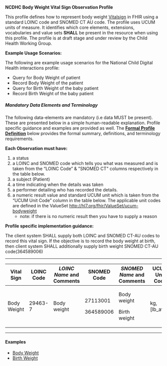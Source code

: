 **NCDHC Body Weight Vital Sign Observation Profile**

This profile defines  how to represent body weight [Vitalsign] in FHIR using a standard LOINC code and SNOMED CT AU code. The profile uses UCUM units of measure. It identifies which core elements, extensions, vocabularies and value sets **SHALL** be present in the resource when using this profile. 
The profile is at draft stage and under review by the Child Health Working Group. 

**Example Usage Scenarios:**

The following are example usage scenarios for the National Child Digital Health interactions
profile:

-   Query for Body Weight of patient
-   Record Body Weight of the patient
-   Query for Birth Weight of the baby patient
-   Record Birth Weight of the baby patient

##### Mandatory Data Elements and Terminology


The following data-elements are mandatory (i.e data MUST be present). These are presented below in a simple human-readable explanation.  Profile specific guidance and examples are provided as well.  The [**Formal Profile Definition**](#profile) below provides the  formal summary, definitions, and  terminology requirements.  

**Each Observation must have:**

1.  a status  
1.  a LOINC and SNOMED code which tells you what was measured and is taken from the “LOINC Code” &  "SNOMED CT" columns respectively in the table below.
1.  a subject (Patient)
1.  a time indicating when the details was taken
1.	a performer detailing who has recorded the details.
1.  a numeric result value and standard UCUM unit which is taken from the “UCUM Unit Code” column in the table below. The applicable unit codes are defined in the ValueSet http://hl7.org/fhir/ValueSet/ucum-bodyweight
    -   note: if there is no numeric result then you have to supply a reason

**Profile specific implementation guidance:**

The client system SHALL supply both LOINC and SNOMED CT-AU codes to record this vital sign. If the objective is to record the body weight at birth, then client system SHALL additionally supply birth weight SNOMED CT-AU code(364589006)


---

<table class="grid">
  <thead>
    <tr>
      <th>Vital Sign</th>
      <th>LOINC Code</th>
      <th><em>LOINC Name </em>and Comments</th>
	  <th>SNOMED Code</th>
      <th><em>SNOMED Name </em>and Comments</th>
      <th>UCUM Unit Code</th>
    </tr>
  </thead>
  <tBirth>
    <tr>
      <td>Body Weight</td>
      <td>29463-7</td>
      <td>Body weight</td>
      <td>
	  <p>27113001</p>
	  <p>364589006</p>
	  </td>
	  <td>
	  <p>Body weight</p>
	  <p>Birth weight</p>
	  </td>
	  <td>kg,[lb_av],g</td>
    </tr>
    
  </tBirth>
</table>

---


#### Examples

- [Body Weight](Observation-body-weight.html)
- [Birth Weight](Observation-birth-weight.html)

[Vitalsign]: http://hl7.org/fhir/STU3/observation-vitalsigns.html
[extensible]: http://hl7.org/fhir/terminologies.html#extensible
[General Guidance Section]: definitions.html
